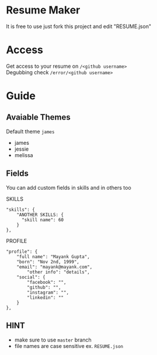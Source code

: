 
# Resume Maker
It is free to use just fork this project and edit "RESUME.json"


# Access
Get access to your resume on ``/<github username>``<br />
Degubbing check ``/error/<github username>``<br />


# Guide
## Avaiable Themes
Default theme ``james``
* james
* jessie
* melissa

## Fields
You can add custom fields in skills and in others too

SKILLS

```
"skills": {
    "ANOTHER SKILLS: {
      "skill name": 60
    }
},
```
PROFILE
```
"profile": {
	"full name": "Mayank Gupta",
	"born": "Nov 2nd, 1999",
	"email": "mayank@mayank.com",
    	"other info": "details",
	"social": {
		"facebook": "",
		"github": "",
		"instagram": "",
		"linkedin": ""
	}
},
```


## HINT

* make sure to use ``master`` branch
* file names are case sensitive ex. ``RESUME.json``
